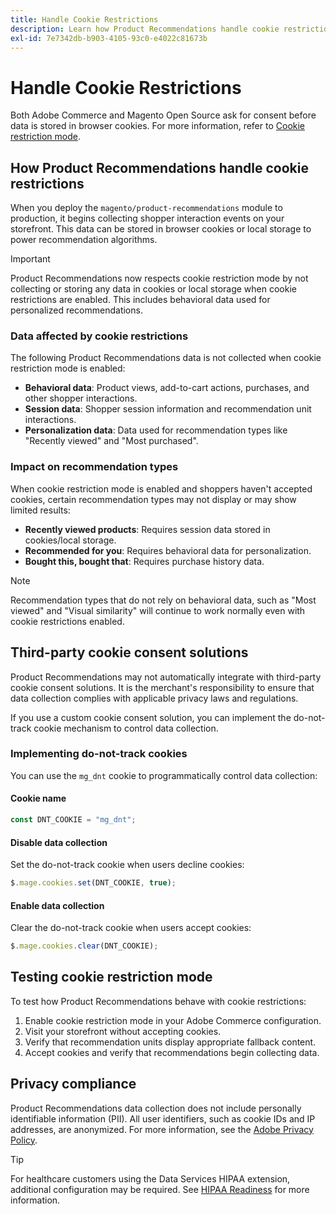 ```yaml
---
title: Handle Cookie Restrictions
description: Learn how Product Recommendations handle cookie restrictions and privacy compliance.
exl-id: 7e7342db-b903-4105-93c0-e4022c81673b
---
```

# Handle Cookie Restrictions

Both Adobe Commerce and Magento Open Source ask for consent before data is stored in browser cookies. For more information, refer to [Cookie restriction mode](https://experienceleague.adobe.com/docs/commerce-admin/start/compliance/privacy/compliance-cookie-law.html).

## How Product Recommendations handle cookie restrictions

When you deploy the `magento/product-recommendations` module to production, it begins collecting shopper interaction events on your storefront. This data can be stored in browser cookies or local storage to power recommendation algorithms.

>[!IMPORTANT]
>
>Product Recommendations now respects cookie restriction mode by not collecting or storing any data in cookies or local storage when cookie restrictions are enabled. This includes behavioral data used for personalized recommendations.

### Data affected by cookie restrictions

The following Product Recommendations data is not collected when cookie restriction mode is enabled:

- **Behavioral data**: Product views, add-to-cart actions, purchases, and other shopper interactions.
- **Session data**: Shopper session information and recommendation unit interactions.
- **Personalization data**: Data used for recommendation types like "Recently viewed" and "Most purchased".

### Impact on recommendation types

When cookie restriction mode is enabled and shoppers haven't accepted cookies, certain recommendation types may not display or may show limited results:

- **Recently viewed products**: Requires session data stored in cookies/local storage.
- **Recommended for you**: Requires behavioral data for personalization.
- **Bought this, bought that**: Requires purchase history data.

>[!NOTE]
>
>Recommendation types that do not rely on behavioral data, such as "Most viewed" and "Visual similarity" will continue to work normally even with cookie restrictions enabled.

## Third-party cookie consent solutions

Product Recommendations may not automatically integrate with third-party cookie consent solutions. It is the merchant's responsibility to ensure that data collection complies with applicable privacy laws and regulations.

If you use a custom cookie consent solution, you can implement the do-not-track cookie mechanism to control data collection.

### Implementing do-not-track cookies

You can use the `mg_dnt` cookie to programmatically control data collection:

#### Cookie name

```javascript
const DNT_COOKIE = "mg_dnt";
```

#### Disable data collection

Set the do-not-track cookie when users decline cookies:

```javascript
$.mage.cookies.set(DNT_COOKIE, true);
```

#### Enable data collection

Clear the do-not-track cookie when users accept cookies:

```javascript
$.mage.cookies.clear(DNT_COOKIE);
```

## Testing cookie restriction mode

To test how Product Recommendations behave with cookie restrictions:

1. Enable cookie restriction mode in your Adobe Commerce configuration.
1. Visit your storefront without accepting cookies.
1. Verify that recommendation units display appropriate fallback content.
1. Accept cookies and verify that recommendations begin collecting data.

## Privacy compliance

Product Recommendations data collection does not include personally identifiable information (PII). All user identifiers, such as cookie IDs and IP addresses, are anonymized. For more information, see the [Adobe Privacy Policy](https://www.adobe.com/privacy/policy.html).

>[!TIP]
>
>For healthcare customers using the Data Services HIPAA extension, additional configuration may be required. See [HIPAA Readiness](../data-connection/hipaa-readiness.md) for more information.
